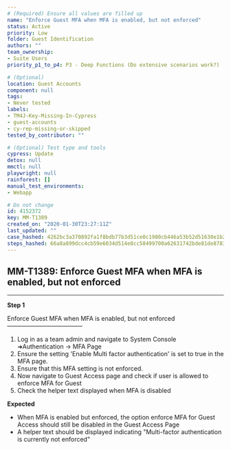 ```yaml
---
# (Required) Ensure all values are filled up
name: "Enforce Guest MFA when MFA is enabled, but not enforced"
status: Active
priority: Low
folder: Guest Identification
authors: ""
team_ownership: 
- Suite Users
priority_p1_to_p4: P3 - Deep Functions (Do extensive scenarios work?)

# (Optional)
location: Guest Accounts
component: null
tags: 
- Never tested
labels: 
- TM4J-Key-Missing-In-Cypress
- guest-accounts
- cy-rep-missing-or-skipped
tested_by_contributor: ""

# (Optional) Test type and tools
cypress: Update
detox: null
mmctl: null
playwright: null
rainforest: []
manual_test_environments: 
- Webapp

# Do not change
id: 4152372
key: MM-T1389
created_on: "2020-01-30T23:27:11Z"
last_updated: ""
case_hashed: 4262bc3a370892fa1f8bdb77b3d51ce0c1980cb446a53b52d51630e1b2c949f4fdedeb64464b1bd5b601e59fbb5f8808
steps_hashed: 66a8a899dcc4cb59e6034d514e8cc58499700a62631742bde81de8783a1d8b3af30c4d9227ac14fc7eb720907db66b15
---
```


<!-- (Auto-generated) Based on frontmatter's "key" and "name" -->

## MM-T1389: Enforce Guest MFA when MFA is enabled, but not enforced

---

**Step 1**

Enforce Guest MFA when MFA is enabled, but not enforced\
–––––––––––––––––––––––––

1. Log in as a team admin and navigate to System Console ➜Authentication -> MFA Page
2. Ensure the setting 'Enable Multi factor authentication' is set to true in the MFA page.
3. Ensure that this MFA setting is not enforced.
4. Now navigate to Guest Access page and check if user is allowed to enforce MFA for Guest
5. Check the helper text displayed when MFA is disabled

**Expected**

- When MFA is enabled but enforced, the option enforce MFA for Guest Access should still be disabled in the Guest Access Page
- A helper text should be displayed indicating "Multi-factor authentication is currently not enforced"
